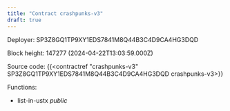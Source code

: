 ```yaml
---
title: "Contract crashpunks-v3"
draft: true
---
```

Deployer: SP3Z8GQ1TP9XY1EDS7841M8Q44B3C4D9CA4HG3DQD


 



Block height: 147277 (2024-04-22T13:03:59.000Z)

Source code: {{<contractref "crashpunks-v3" SP3Z8GQ1TP9XY1EDS7841M8Q44B3C4D9CA4HG3DQD crashpunks-v3>}}

Functions:

* list-in-ustx _public_
